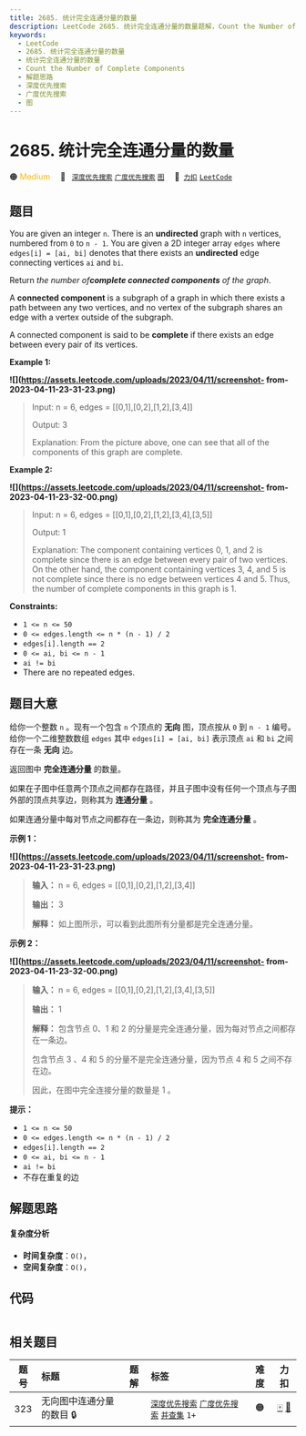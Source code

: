 ```yaml
---
title: 2685. 统计完全连通分量的数量
description: LeetCode 2685. 统计完全连通分量的数量题解，Count the Number of Complete Components，包含解题思路、复杂度分析以及完整的 JavaScript 代码实现。
keywords:
  - LeetCode
  - 2685. 统计完全连通分量的数量
  - 统计完全连通分量的数量
  - Count the Number of Complete Components
  - 解题思路
  - 深度优先搜索
  - 广度优先搜索
  - 图
---
```


# 2685. 统计完全连通分量的数量

🟠 <font color=#ffb800>Medium</font>&emsp; 🔖&ensp; [`深度优先搜索`](/tag/depth-first-search.md) [`广度优先搜索`](/tag/breadth-first-search.md) [`图`](/tag/graph.md)&emsp; 🔗&ensp;[`力扣`](https://leetcode.cn/problems/count-the-number-of-complete-components) [`LeetCode`](https://leetcode.com/problems/count-the-number-of-complete-components)

## 题目

You are given an integer `n`. There is an **undirected** graph with `n`
vertices, numbered from `0` to `n - 1`. You are given a 2D integer array
`edges` where `edges[i] = [ai, bi]` denotes that there exists an
**undirected** edge connecting vertices `ai` and `bi`.

Return _the number of**complete connected components** of the graph_.

A **connected component** is a subgraph of a graph in which there exists a
path between any two vertices, and no vertex of the subgraph shares an edge
with a vertex outside of the subgraph.

A connected component is said to be **complete** if there exists an edge
between every pair of its vertices.



**Example 1:**

**![](https://assets.leetcode.com/uploads/2023/04/11/screenshot-
from-2023-04-11-23-31-23.png)**

> Input: n = 6, edges = [[0,1],[0,2],[1,2],[3,4]]
> 
> Output: 3
> 
> Explanation: From the picture above, one can see that all of the components of this graph are complete.

**Example 2:**

**![](https://assets.leetcode.com/uploads/2023/04/11/screenshot-
from-2023-04-11-23-32-00.png)**

> Input: n = 6, edges = [[0,1],[0,2],[1,2],[3,4],[3,5]]
> 
> Output: 1
> 
> Explanation: The component containing vertices 0, 1, and 2 is complete since there is an edge between every pair of two vertices. On the other hand, the component containing vertices 3, 4, and 5 is not complete since there is no edge between vertices 4 and 5. Thus, the number of complete components in this graph is 1.

**Constraints:**

  * `1 <= n <= 50`
  * `0 <= edges.length <= n * (n - 1) / 2`
  * `edges[i].length == 2`
  * `0 <= ai, bi <= n - 1`
  * `ai != bi`
  * There are no repeated edges.


## 题目大意

给你一个整数 `n` 。现有一个包含 `n` 个顶点的 **无向** 图，顶点按从 `0` 到 `n - 1` 编号。给你一个二维整数数组 `edges`
其中 `edges[i] = [ai, bi]` 表示顶点 `ai` 和 `bi` 之间存在一条 **无向** 边。

返回图中 **完全连通分量** 的数量。

如果在子图中任意两个顶点之间都存在路径，并且子图中没有任何一个顶点与子图外部的顶点共享边，则称其为 **连通分量** 。

如果连通分量中每对节点之间都存在一条边，则称其为 **完全连通分量** 。



**示例 1：**

**![](https://assets.leetcode.com/uploads/2023/04/11/screenshot-
from-2023-04-11-23-31-23.png)**

> 
> 
> 
> 
> 
> **输入：** n = 6, edges = [[0,1],[0,2],[1,2],[3,4]]
> 
> **输出：** 3
> 
> **解释：** 如上图所示，可以看到此图所有分量都是完全连通分量。
> 
> 

**示例 2：**

**![](https://assets.leetcode.com/uploads/2023/04/11/screenshot-
from-2023-04-11-23-32-00.png)**

> 
> 
> 
> 
> 
> **输入：** n = 6, edges = [[0,1],[0,2],[1,2],[3,4],[3,5]]
> 
> **输出：** 1
> 
> **解释：** 包含节点 0、1 和 2 的分量是完全连通分量，因为每对节点之间都存在一条边。
> 
> 包含节点 3 、4 和 5 的分量不是完全连通分量，因为节点 4 和 5 之间不存在边。
> 
> 因此，在图中完全连接分量的数量是 1 。
> 
> 



**提示：**

  * `1 <= n <= 50`
  * `0 <= edges.length <= n * (n - 1) / 2`
  * `edges[i].length == 2`
  * `0 <= ai, bi <= n - 1`
  * `ai != bi`
  * 不存在重复的边


## 解题思路

#### 复杂度分析

- **时间复杂度**：`O()`，
- **空间复杂度**：`O()`，

## 代码

```javascript

```

## 相关题目

<!-- prettier-ignore -->
| 题号 | 标题 | 题解 | 标签 | 难度 | 力扣 |
| :------: | :------ | :------: | :------ | :------: | :------: |
| 323 | 无向图中连通分量的数目 🔒 |  |  [`深度优先搜索`](/tag/depth-first-search.md) [`广度优先搜索`](/tag/breadth-first-search.md) [`并查集`](/tag/union-find.md) `1+` | 🟠 | [🀄️](https://leetcode.cn/problems/number-of-connected-components-in-an-undirected-graph) [🔗](https://leetcode.com/problems/number-of-connected-components-in-an-undirected-graph) |
